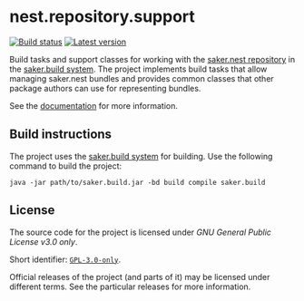 # nest.repository.support

[![Build status](https://img.shields.io/azure-devops/build/sakerbuild/d19fd1c7-3c53-4de7-9152-ba2eb0e8979c/8/master)](https://dev.azure.com/sakerbuild/nest.repository.support/_build) [![Latest version](https://mirror.nest.saker.build/badges/nest.repository.support/version.svg)](https://nest.saker.build/package/nest.repository.support "nest.repository.support | saker.nest")

Build tasks and support classes for working with the [saker.nest repository](https://github.com/sakerbuild/saker.nest) in the [saker.build system](https://saker.build). The project implements build tasks that allow managing saker.nest bundles and provides common classes that other package authors can use for representing bundles.

See the [documentation](https://saker.build/nest.repository.support/doc/) for more information.

## Build instructions

The project uses the [saker.build system](https://saker.build) for building. Use the following command to build the project:

```
java -jar path/to/saker.build.jar -bd build compile saker.build
```

## License

The source code for the project is licensed under *GNU General Public License v3.0 only*.

Short identifier: [`GPL-3.0-only`](https://spdx.org/licenses/GPL-3.0-only.html).

Official releases of the project (and parts of it) may be licensed under different terms. See the particular releases for more information.
